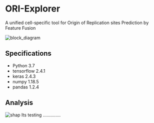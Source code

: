 # ORI-Explorer
A unified cell-specific tool for Origin of Replication sites Prediction by Feature Fusion

![block_diagram](https://user-images.githubusercontent.com/80881943/227442401-63f37866-b005-460e-94db-ab8edba1e8fc.png)


## Specifications
- Python 3.7
- tensorflow 2.4.1
- keras 2.4.3
- numpy 1.18.5
- pandas 1.2.4

## Analysis
![shap](https://user-images.githubusercontent.com/80881943/234735967-077d6efc-e68f-42d3-bfbc-0ed5074fedf4.png)
Its testing ..............
